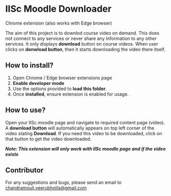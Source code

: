 # IISc Moodle Downloader
Chrome extension (also works with Edge browser)

The aim of this project is to downlod course video on demand. This does not connect to any services or never share any information to any other services. It only displays **download** button on course videos. When user clicks on **donwload button**, then it starts downloading the video there itself.

## How to install?

1. Open Chrome / Edge browser extensions page
2. **Enable developer mode**
3. Use the options provided to **load this folder**.
4. Once **installed**, ensure extension is enabled for usage.

## How to use?

Open your IISc moodle page and navigate to required content page (video). A **download button** will automatically appears on top left corner of the video stating **Download**. If you need this video to be downloaded, click on that button to get the video downloaded.

***Note: This extension will only work with IISc moodle page and if the video exists*** 


## Contributor
For any suggestions and bugs, please send an email to 
chandramouli.veerubhotla@gmail.com
